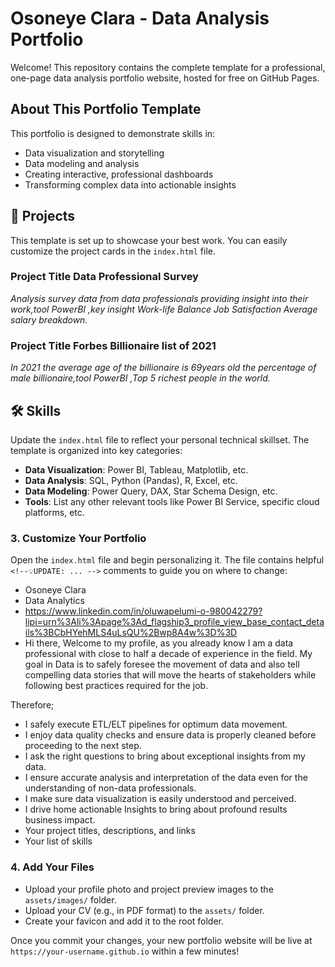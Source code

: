 # Osoneye Clara - Data Analysis Portfolio

Welcome! This repository contains the complete template for a professional, one-page data analysis portfolio website, hosted for free on GitHub Pages.

## About This Portfolio Template

This portfolio is designed to demonstrate skills in:
- Data visualization and storytelling
- Data modeling and analysis
- Creating interactive, professional dashboards
- Transforming complex data into actionable insights

## 🚀 Projects

This template is set up to showcase your best work. You can easily customize the project cards in the `index.html` file.

### Project Title Data Professional Survey
*Analysis survey data from data professionals providing insight into their work,tool PowerBI ,key insight Work-life Balance Job Satisfaction Average salary breakdown.*

### Project Title Forbes Billionaire list of 2021 
*In 2021 the average age of the billionaire is 69years old the percentage of male billionaire,tool PowerBI ,Top 5 richest people in the world.*




## 🛠️ Skills

Update the `index.html` file to reflect your personal technical skillset. The template is organized into key categories:

- **Data Visualization**: Power BI, Tableau, Matplotlib, etc.
- **Data Analysis**: SQL, Python (Pandas), R, Excel, etc.
- **Data Modeling**: Power Query, DAX, Star Schema Design, etc.
- **Tools**: List any other relevant tools like Power BI Service, specific cloud platforms, etc.



### 3. Customize Your Portfolio
Open the `index.html` file and begin personalizing it. The file contains helpful `<!--💡UPDATE: ... -->` comments to guide you on where to change:
- Osoneye Clara
- Data Analytics 
- https://www.linkedin.com/in/oluwapelumi-o-980042279?lipi=urn%3Ali%3Apage%3Ad_flagship3_profile_view_base_contact_details%3BCbHYehMLS4uLsQU%2Bwp8A4w%3D%3D
- Hi there,
Welcome to my profile,
 as you already know I am a data professional with close to half a decade of experience in the field. My goal in Data is to safely foresee the movement of data and also tell compelling data stories that will move the hearts of stakeholders while following best practices required for the job.

Therefore; 
- I safely execute ETL/ELT pipelines for optimum data movement.
- I enjoy data quality checks and ensure data is properly cleaned before proceeding to the next step.
- I ask the right questions to bring about exceptional insights from my data.
- I ensure accurate analysis and interpretation of the data even for the understanding of non-data professionals.
- I make sure data visualization is easily understood and perceived.
- I drive home actionable Insights to bring about profound results business impact.
- Your project titles, descriptions, and links
- Your list of skills

### 4. Add Your Files
- Upload your profile photo and project preview images to the `assets/images/` folder.
- Upload your CV (e.g., in PDF format) to the `assets/` folder.
- Create your favicon and add it to the root folder.

Once you commit your changes, your new portfolio website will be live at `https://your-username.github.io` within a few minutes!
